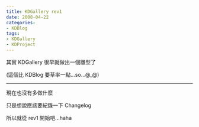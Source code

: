 ```yaml
---
title: KDGallery rev1
date: 2008-04-22
categories:
- KDBlog
tags:
- KDGallery
- KDProject
---
```

其實 KDGallery 很早就做出一個雛型了

(這個比 KDBlog 要草率一點...so...@_@)

---

現在也沒有多做什麼

只是想說應該要紀錄一下 Changelog

所以就從 rev1 開始吧...haha

